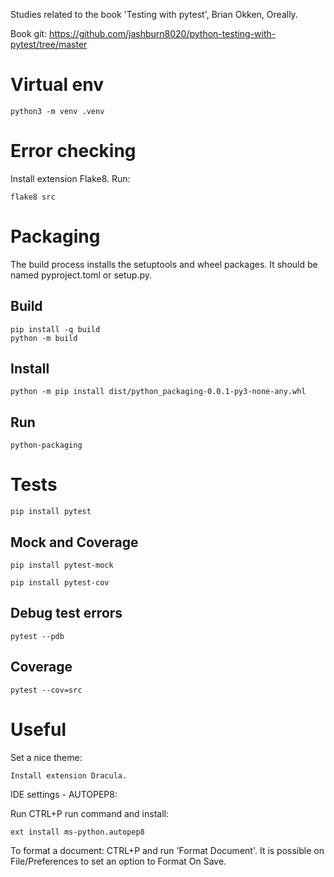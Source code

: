 Studies related to the book 'Testing with pytest', Brian Okken, Oreally.

Book git: https://github.com/jashburn8020/python-testing-with-pytest/tree/master

# Virtual env

```
python3 -m venv .venv
```

# Error checking

Install extension Flake8.
Run:

```
flake8 src
```

# Packaging

The build process installs the setuptools and wheel packages.
It should be named pyproject.toml or setup.py.

## Build

```
pip install -q build
python -m build
```

## Install

```
python -m pip install dist/python_packaging-0.0.1-py3-none-any.whl
```

## Run

```
python-packaging
```

# Tests

```
pip install pytest
```

## Mock and Coverage

```
pip install pytest-mock

pip install pytest-cov
```

## Debug test errors

```
pytest --pdb
```

## Coverage

```
pytest --cov=src
```

# Useful

Set a nice theme:

```
Install extension Dracula.
```

IDE settings - AUTOPEP8:

Run CTRL+P run command and install:

```
ext install ms-python.autopep8
```

To format a document: CTRL+P and run 'Format Document'.
It is possible on File/Preferences to set an option to Format On Save.
